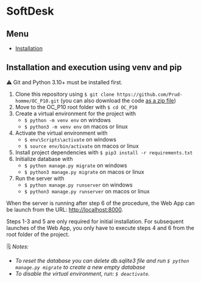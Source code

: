 # SoftDesk

## Menu

* [Installation](#installation-and-execution-using-venv-and-pip)

## Installation and execution using venv and pip

⚠️ Git and Python 3.10+ must be installed first.

1. Clone this repository using `$ git clone https://github.com/Prud-homme/OC_P10.git` (you can also download the code [as a zip file](https://github.com/Prud-homme/OC_P10/archive/refs/heads/main.zip))
2. Move to the OC_P10 root folder with `$ cd OC_P10`
3. Create a virtual environment for the project with 
    * `$ python -m venv env` on windows
    * `$ python3 -m venv env` on macos or linux
4. Activate the virtual environment with 
    * `$ env\Scripts\activate` on windows
    * `$ source env/bin/activate` on macos or linux
5. Install project dependencies with `$ pip3 install -r requirements.txt`
6. Initialize database with
    * `$ python manage.py migrate` on windows
    * `$ python3 manage.py migrate` on macos or linux
7. Run the server with
    * `$ python manage.py runserver` on windows
    * `$ python3 manage.py runserver` on macos or linux

When the server is running after step 6 of the procedure, the Web App can be launch from the URL: [http://localhost:8000](http://localhost:8000 "SoftDesk API").

Steps 1-3 and 5 are only required for initial installation. For subsequent launches of the Web App, you only have to execute steps 4 and 6 from the root folder of the project.

🗒️ *Notes:*

* *To reset the database you can delete db.sqlite3 file and run `$ python manage.py migrate` to create a new empty database*
* *To disable the virtual environment, run: `$ deactivate`.*